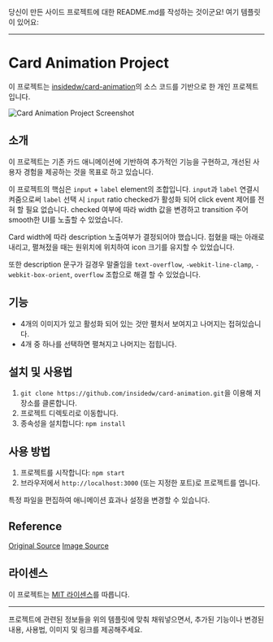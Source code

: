 당신이 만든 사이드 프로젝트에 대한 README.md를 작성하는 것이군요! 여기 템플릿이 있어요:

---

# Card Animation Project

이 프로젝트는 [insidedw/card-animation](https://github.com/insidedw/card-animation)의 소스 코드를 기반으로 한 개인 프로젝트입니다.

![Card Animation Project Screenshot](https://ik.imagekit.io/crso3ztbifq/card-animation_VUgdHRzcw.PNG?updatedAt=1703382726214)

## 소개

이 프로젝트는 기존 카드 애니메이션에 기반하여 추가적인 기능을 구현하고, 개선된 사용자 경험을 제공하는 것을 목표로 하고 있습니다.

이 프로젝트의 핵심은 `input` + `label` element의 조합입니다.
`input`과 `label` 연결시켜줌으로써 `label` 선택 시 `input` ratio checked가 활성화 되어 click event 제어를 전혀 할 필요 없습니다.
checked 여부에 따라 width 값을 변경하고 transition 주어 smooth한 UI를 노출할 수 있었습니다.

Card width에 따라 description 노출여부가 결정되어야 했습니다.
접혔을 때는 아래로 내리고, 펼쳐젔을 때는 원위치에 위치하여 icon 크기를 유지할 수 있었습니다.

또한 description 문구가 길경우 말줄임을 `text-overflow`, `-webkit-line-clamp`, `-webkit-box-orient`, `overflow` 조합으로 해결 할 수 있었습니다.

## 기능

- 4개의 이미지가 있고 활성화 되어 있는 것만 펼처서 보여지고 나머지는 접혀있습니다.
- 4개 중 하나를 선택하면 펼쳐지고 나머지는 접힙니다.

## 설치 및 사용법

1. `git clone https://github.com/insidedw/card-animation.git`을 이용해 저장소를 클론합니다.
2. 프로젝트 디렉토리로 이동합니다.
3. 종속성을 설치합니다: `npm install`

## 사용 방법

1. 프로젝트를 시작합니다: `npm start`
2. 브라우저에서 `http://localhost:3000` (또는 지정한 포트)로 프로젝트를 엽니다.

특정 파일을 편집하여 애니메이션 효과나 설정을 변경할 수 있습니다.

## Reference
[Original Source](https://github.com/webtutorialsw/css_sliding_cards)
[Image Source](https://place.line.me/)

## 라이센스

이 프로젝트는 [MIT 라이센스](LICENSE)를 따릅니다.

---

프로젝트에 관련된 정보들을 위의 템플릿에 맞춰 채워넣으면서, 추가된 기능이나 변경된 내용, 사용법, 이미지 및 링크를 제공해주세요.

